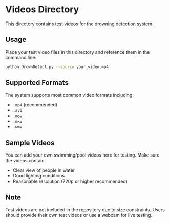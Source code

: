 # Videos Directory

This directory contains test videos for the drowning detection system.

## Usage

Place your test video files in this directory and reference them in the command line:

```bash
python DrownDetect.py --source your_video.mp4
```

## Supported Formats

The system supports most common video formats including:
- `.mp4` (recommended)
- `.avi`
- `.mov` 
- `.mkv`
- `.wmv`

## Sample Videos

You can add your own swimming/pool videos here for testing. Make sure the videos contain:

- Clear view of people in water
- Good lighting conditions
- Reasonable resolution (720p or higher recommended)

## Note

Test videos are not included in the repository due to size constraints. Users should provide their own test videos or use a webcam for live testing.
